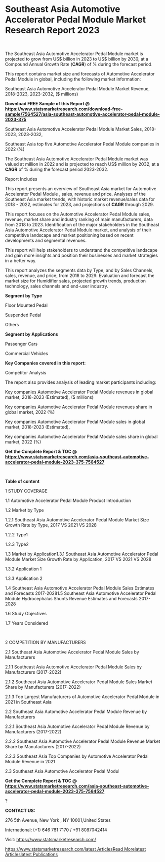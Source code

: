 <h1>Southeast Asia Automotive Accelerator Pedal Module Market Research Report 2023</h1><br/><p>The Southeast Asia Automotive Accelerator Pedal Module market is projected to grow from US$ billion in 2023 to US$ billion by 2030, at a Compound Annual Growth Rate (<strong>CAGR</strong>) of % during the forecast period.</p>
 
 
 
 <p>This report contains market size and forecasts of Automotive Accelerator Pedal Module in global, including the following market information:</p>
 
 
 
 <p>Southeast Asia Automotive Accelerator Pedal Module Market Revenue, 2018-2023, 2023-2032, ($ millions)</p>
 
 
 
 <p><strong>Download FREE Sample of this Report @ <a href="https://www.statsmarketresearch.com/download-free-sample/7564527/asia-southeast-automotive-accelerator-pedal-module-2023-375">https://www.statsmarketresearch.com/download-free-sample/7564527/asia-southeast-automotive-accelerator-pedal-module-2023-375</a></strong></p>
 
 
 
 <p>Southeast Asia Automotive Accelerator Pedal Module Market Sales, 2018-2023, 2023-2032,</p>
 
 
 
 <p>Southeast Asia top five Automotive Accelerator Pedal Module companies in 2022 (%)</p>
 
 
 
 <p>The Southeast Asia Automotive Accelerator Pedal Module market was valued at million in 2022 and is projected to reach US$ million by 2032, at a <strong>CAGR</strong> of % during the forecast period 2023-2032.</p>
 
 
 
 <p>Report Includes</p>
 
 
 
 <p>This report presents an overview of Southeast Asia market for Automotive Accelerator Pedal Module , sales, revenue and price. Analyses of the Southeast Asia market trends, with historic market revenue/sales data for 2018 - 2022, estimates for 2023, and projections of <strong>CAGR</strong> through 2029.</p>
 
 
 
 <p>This report focuses on the Automotive Accelerator Pedal Module sales, revenue, market share and industry ranking of main manufacturers, data from 2018 to 2023. Identification of the major stakeholders in the Southeast Asia Automotive Accelerator Pedal Module market, and analysis of their competitive landscape and market positioning based on recent developments and segmental revenues.</p>
 
 
 
 <p>This report will help stakeholders to understand the competitive landscape and gain more insights and position their businesses and market strategies in a better way.</p>
 
 
 
 <p>This report analyzes the segments data by Type, and by Sales Channels, sales, revenue, and price, from 2018 to 2029. Evaluation and forecast the market size for Humidifier sales, projected growth trends, production technology, sales channels and end-user industry.</p>
 
 
 
 <p><strong>Segment by Type</strong></p>
 
 
 
 <p>Floor Mounted Pedal</p>
 
 
 
 <p>Suspended Pedal</p>
 
 
 
 <p>Others</p>
 
 
 
 <p><strong>Segment <strong><strong>by Applications</strong></strong></strong></p>
 
 
 
 <p>Passenger Cars</p>
 
 
 
 <p>Commercial Vehicles</p>
 
 
 
 <p><strong>Key Companies covered in this report:</strong></p>
 
 
 
 <p>Competitor Analysis</p>
 
 
 
 <p>The report also provides analysis of leading market participants including:</p>
 
 
 
 <p>Key companies Automotive Accelerator Pedal Module revenues in global market, 2018-2023 (Estimated), ($ millions)</p>
 
 
 
 <p>Key companies Automotive Accelerator Pedal Module revenues share in global market, 2022 (%)</p>
 
 
 
 <p>Key companies Automotive Accelerator Pedal Module sales in global market, 2018-2023 (Estimated),</p>
 
 
 
 <p>Key companies Automotive Accelerator Pedal Module sales share in global market, 2022 (%)</p>
 
 
 
 <div><b>Get the Complete Report & TOC @ <a href="https://www.statsmarketresearch.com/asia-southeast-automotive-accelerator-pedal-module-2023-375-7564527">https://www.statsmarketresearch.com/asia-southeast-automotive-accelerator-pedal-module-2023-375-7564527</a></b></div>
 
 
 
 <p><br />
 
 <b>Table of content</b></p>
 
 
 
 <p>1 STUDY COVERAGE<br />
 
 1.1 Automotive Accelerator Pedal Module Product Introduction<br />
 
 1.2 Market by Type<br />
 
 1.2.1 Southeast Asia Automotive Accelerator Pedal Module Market Size Growth Rate by Type, 2017 VS 2021 VS 2028<br />
 
 1.2.2 Type1<br />
 
 1.2.3 Type2<br />
 
 1.3 Market by Application1.3.1 Southeast Asia Automotive Accelerator Pedal Module Market Size Growth Rate by Application, 2017 VS 2021 VS 2028<br />
 
 1.3.2 Application 1<br />
 
 1.3.3 Application 2<br />
 
 1.4 Southeast Asia Automotive Accelerator Pedal Module Sales Estimates and Forecasts 2017-20281.5 Southeast Asia Automotive Accelerator Pedal Module Hydrocephalus Shunts Revenue Estimates and Forecasts 2017-2028<br />
 
 1.6 Study Objectives<br />
 
 1.7 Years Considered<br />
 
 <br />
 
 2 COMPETITION BY MANUFACTURERS<br />
 
 2.1 Southeast Asia Automotive Accelerator Pedal Module Sales by Manufacturers<br />
 
 2.1.1 Southeast Asia Automotive Accelerator Pedal Module Sales by Manufacturers (2017-2022)<br />
 
 2.1.2 Southeast Asia Automotive Accelerator Pedal Module Sales Market Share by Manufacturers (2017-2022)<br />
 
 2.1.3 Top Largest Manufacturers of Automotive Accelerator Pedal Module in 2021 in Southeast Asia<br />
 
 2.2 Southeast Asia Automotive Accelerator Pedal Module Revenue by Manufacturers<br />
 
 2.2.1 Southeast Asia Automotive Accelerator Pedal Module Revenue by Manufacturers (2017-2022)<br />
 
 2.2.2 Southeast Asia Automotive Accelerator Pedal Module Revenue Market Share by Manufacturers (2017-2022)<br />
 
 2.2.3 Southeast Asia Top Companies by Automotive Accelerator Pedal Module Revenue in 2021<br />
 
 2.3 Southeast Asia Automotive Accelerator Pedal Modul</p>
 
 
 
 <div><b>Get the Complete Report & TOC @ <a href="https://www.statsmarketresearch.com/asia-southeast-automotive-accelerator-pedal-module-2023-375-7564527">https://www.statsmarketresearch.com/asia-southeast-automotive-accelerator-pedal-module-2023-375-7564527</a></b></div>
 
 
 
 <p>? </p>
 
 
 
 <p><b>CONTACT US:</b><br />
 
 276 5th Avenue, New York , NY 10001,United States<br />
 
 International: (+1) 646 781 7170 / +91 8087042414<br />
 
 Visit: <a href="https://www.statsmarketresearch.com/">https://www.statsmarketresearch.com/</a><br />
 
 <a href="https://gyeongbokgung.com">https://www.statsmarketresearch.com/</a><a href="https://hallyeomaritime.com">latest Articles</a><a href="https://jingwansa.com">Read More</a><a href="https://nguoiviet.jp/">latest Articles</a><a href="https://www.intelmarketresearch.com/">latest Publications</a></p>